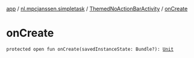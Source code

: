 [app](../../index.md) / [nl.mpcjanssen.simpletask](../index.md) / [ThemedNoActionBarActivity](index.md) / [onCreate](.)

# onCreate

`protected open fun onCreate(savedInstanceState: Bundle?): `[`Unit`](https://kotlinlang.org/api/latest/jvm/stdlib/kotlin/-unit/index.html)